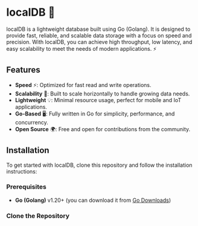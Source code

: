 # localDB 🦅

localDB is a lightweight database built using Go (Golang). It is designed to provide fast, reliable, and scalable data storage with a focus on speed and precision. With localDB, you can achieve high throughput, low latency, and easy scalability to meet the needs of modern applications. ⚡

## Features

- **Speed** ⚡: Optimized for fast read and write operations.
- **Scalability** 🚀: Built to scale horizontally to handle growing data needs.
- **Lightweight** 💡: Minimal resource usage, perfect for mobile and IoT applications.
- **Go-Based** 🖥️: Fully written in Go for simplicity, performance, and concurrency.
- **Open Source** 🌍: Free and open for contributions from the community.

## Installation

To get started with localDB, clone this repository and follow the installation instructions:

### Prerequisites

- **Go (Golang)** v1.20+ (you can download it from [Go Downloads](https://golang.org/dl/))

### Clone the Repository
